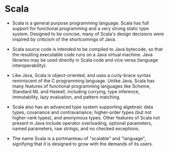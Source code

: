 Scala
======================

* Scala is a general purpose programming language. Scala has full support for functional programming and a very strong static type system. Designed to be concise, many of Scala's design decisions were inspired by criticism of the shortcomings of Java.

* Scala source code is intended to be compiled to Java bytecode, so that the resulting executable code runs on a Java virtual machine. Java libraries may be used directly in Scala code and vice versa (language interoperability).

* Like Java, Scala is object-oriented, and uses a curly-brace syntax reminiscent of the C programming language. Unlike Java, Scala has many features of functional programming languages like Scheme, Standard ML and Haskell, including currying, type inference, immutability, lazy evaluation, and pattern matching. 

* Scala also has an advanced type system supporting algebraic data types, covariance and contravariance, higher-order types (but not higher-rank types), and anonymous types. Other features of Scala not present in Java include operator overloading, optional parameters, named parameters, raw strings, and no checked exceptions.

* The name Scala is a portmanteau of "scalable" and "language", signifying that it is designed to grow with the demands of its users.
